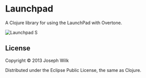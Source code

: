 # Launchpad

A Clojure library for using the LaunchPad with Overtone.

![Launchpad S](http://s10.postimg.org/mj3szi1i1/launchpad_s.jpg)

## License

Copyright © 2013 Joseph Wilk

Distributed under the Eclipse Public License, the same as Clojure.
